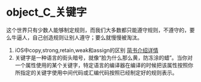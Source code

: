 # object_C_关键字

这个世界只有少数人能够制定规则，而我们大多数都只能遵守规则，不遵守的，要么牛逼人，自己创造规则让别人遵守；要么就慢慢被淘汰。
1. iOS中copy,strong,retain,weak和assign的区别 [简书介绍详情](http://www.jianshu.com/p/a29a0bdd5da8)
2. 关键字是一种语言的街头暗号，就像“脸为什么那么黄，防冻涂的蜡”。当你对一个属性使用的某个关键字，特定语言的编译器在编译的时候把该属性按照你所指定的关键字使用中间代码或汇编代码按照已经制定好的规则表示。